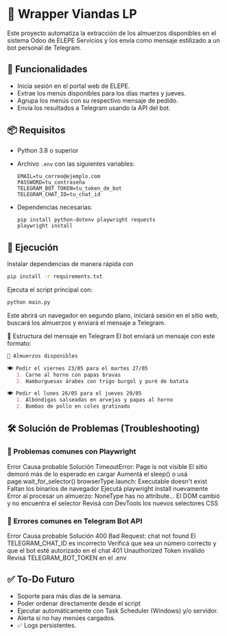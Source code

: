 # 🥗 Wrapper Viandas LP

Este proyecto automatiza la extracción de los almuerzos disponibles en el sistema Odoo de ELEPE Servicios y los envía como mensaje estilizado a un bot personal de Telegram.

## 🚀 Funcionalidades

- Inicia sesión en el portal web de ELEPE.
- Extrae los menús disponibles para los días martes y jueves.
- Agrupa los menús con su respectivo mensaje de pedido.
- Envía los resultados a Telegram usando la API del bot.

## 📦 Requisitos

- Python 3.8 o superior
- Archivo `.env` con las siguientes variables:
  ```env
  EMAIL=tu_correo@ejemplo.com
  PASSWORD=tu_contraseña
  TELEGRAM_BOT_TOKEN=tu_token_de_bot
  TELEGRAM_CHAT_ID=tu_chat_id
  ```
  
- Dependencias necesarias:
  ```bash
  pip install python-dotenv playwright requests
  playwright install
  ```
  
## 🧪 Ejecución
Instalar dependencias de manera rápida con

  ```bash
  pip install -r requirements.txt
  ```

Ejecuta el script principal con:

  ```bash
  python main.py
  ```
  Este abrirá un navegador en segundo plano, iniciará sesión en el sitio web, buscará los almuerzos y enviará el mensaje a Telegram.
  
📄 Estructura del mensaje en Telegram
El bot enviará un mensaje con este formato:

```markdown
📅 Almuerzos disponibles

🍽️ Pedir el viernes 23/05 para el martes 27/05
   1. Carne al horno con papas bravas
   2. Hamburguesas árabes con trigo burgol y puré de batata

🍽️ Pedir el lunes 26/05 para el jueves 29/05
   1. Albóndigas salseadas en arvejas y papas al horno
   2. Bombas de pollo en coles gratinado
```

## 🛠 Solución de Problemas (Troubleshooting)
### 🧪 Problemas comunes con Playwright
Error	Causa probable	Solución
TimeoutError: Page is not visible	El sitio demoró más de lo esperado en cargar	Aumentá el sleep() o usá page.wait_for_selector()
browserType.launch: Executable doesn't exist	Faltan los binarios de navegador	Ejecutá playwright install nuevamente
Error al procesar un almuerzo: NoneType has no attribute...	El DOM cambió y no encuentra el selector	Revisá con DevTools los nuevos selectores CSS

### 🤖 Errores comunes en Telegram Bot API
Error	Causa probable	Solución
400 Bad Request: chat not found	El TELEGRAM_CHAT_ID es incorrecto	Verificá que sea un número correcto y que el bot esté autorizado en el chat
401 Unauthorized	Token inválido	Revisá TELEGRAM_BOT_TOKEN en el .env

## ✅ To-Do Futuro
- Soporte para más días de la semana.
- Poder ordenar directamente desde el script
- Ejecutar automáticamente con Task Scheduler (Windows) y/o servidor.
- Alerta si no hay menúes cargados.
- ✅ Logs persistentes.
